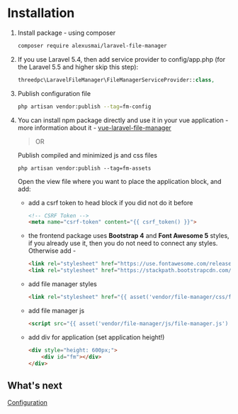 # Installation
1. Install package - using composer

    ```bash
    composer require alexusmai/laravel-file-manager
    ```

2. If you use Laravel 5.4, then add service provider to config/app.php (for the Laravel 5.5 and higher skip this step):

    ```php
    threedpc\LaravelFileManager\FileManagerServiceProvider::class,
    ```
3. Publish configuration file

    ```bash
    php artisan vendor:publish --tag=fm-config
    ```

4. You can install npm package directly and use it in your vue application - more information about it -
   [vue-laravel-file-manager](https://github.com/alexusmai/vue-laravel-file-manager)
   
   >OR
   
   Publish compiled and minimized js and css files
   
   ```
   php artisan vendor:publish --tag=fm-assets
   ```
   
   Open the view file where you want to place the application block, and add:
   
   * add a csrf token to head block if you did not do it before
       
     ```html
     <!-- CSRF Token -->
     <meta name="csrf-token" content="{{ csrf_token() }}">
     ```
   
   * the frontend package uses **Bootstrap 4** and **Font Awesome 5** styles, if you already use it, then you do not need to connect any styles.
    Otherwise add -
    
     ```html
     <link rel="stylesheet" href="https://use.fontawesome.com/releases/v5.7.0/css/all.css">
     <link rel="stylesheet" href="https://stackpath.bootstrapcdn.com/bootstrap/4.1.3/css/bootstrap.min.css">
     ```
   
   * add file manager styles
   
     ```html
     <link rel="stylesheet" href="{{ asset('vendor/file-manager/css/file-manager.css') }}">
     ```
   
   * add file manager js
   
     ```html
     <script src="{{ asset('vendor/file-manager/js/file-manager.js') }}"></script>
     ```
   
   * add div for application (set application height!)
   
     ```html
     <div style="height: 600px;">
         <div id="fm"></div>
     </div>
     ```
  

## What's next

[Configuration](./configuration.md)

